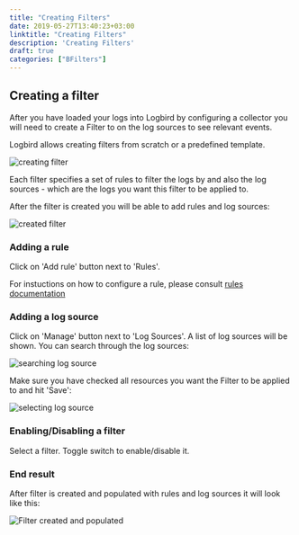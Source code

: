 ```yaml
---
title: "Creating Filters"
date: 2019-05-27T13:40:23+03:00
linktitle: "Creating Filters"
description: 'Creating Filters'
draft: true
categories: ["BFilters"]
---
```


## Creating a filter

After you have loaded your logs into Logbird by configuring a collector you will need to create a Filter to on the log sources to see relevant events.

Logbird allows creating filters from scratch or a predefined template.

![creating filter](/img/docs/create-new-filter.png "Create a new filter")

Each filter specifies a set of rules to filter the logs by and also the log sources - which are the logs you want this filter to be applied to.

After the filter is created you will be able to add rules and log sources:

![created filter](/img/docs/filter-created.png "Created filter")

### Adding a rule

Click on 'Add rule' button next to 'Rules'.

For instuctions on how to configure a rule, please consult <a href='/docs/rules/rule-library/' target='_blank'>rules documentation</a> 

### Adding a log source

Click on 'Manage' button next to 'Log Sources'.
A list of log sources will be shown. You can search through the log sources:

![searching log source](/img/docs/add-log-source-searching.png "Searching for a log source")

Make sure you have checked all resources you want the Filter to be applied to and hit 'Save':

![selecting log source](/img/docs/add-log-source-checked.png "Selecting for a log source")

### Enabling/Disabling a filter

Select a filter. Toggle switch to enable/disable it.

### End result

After filter is created and populated with rules and log sources it will look like this:

![Filter created and populated](/img/docs/filter-created-and-populated.png "Filter created and populated")
